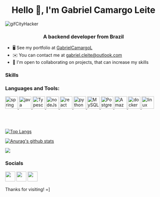 <h1 align="center">Hello 👋, I'm Gabriel Camargo Leite</h1>

![gifCityHacker](https://user-images.githubusercontent.com/55204419/166064507-b4456d92-33b4-46e2-82d9-0e6a6a06cb77.gif)

<h3 align="center">A backend developer from Brazil</h3>

* 🖥️  See my portfolio at [GabrielCamargoL](http://gabrielcamargol.github.io/Portfolio-Fatec-DD/src/)
* ✉️  You can contact me at [gabriel.cleite@outlook.com](mailto:gabriel.cleite@outlook.com)
* 🤝  I'm open to collaborating on projects, that can increase my skills


### Skills
<h3 align="left">Languages and Tools:</h3>
<p align="left">
  <a href="https://spring.io/" target="_blank"> 
    <img src="https://www.vectorlogo.zone/logos/springio/springio-icon.svg" alt="spring" width="40" height="40"/> 
  </a>
  <a href="https://www.java.com/pt-BR/" target="_blank"> 
    <img src="https://www.vectorlogo.zone/logos/java/java-icon.svg" alt="java" width="40" height="40"/> 
  </a>
  <a href="https://developer.mozilla.org/pt-BR/docs/Web/JavaScript" target="_blank"> 
    <img src="https://www.vectorlogo.zone/logos/typescriptlang/typescriptlang-icon.svg" alt="Typescript" width="40" height="40"/> 
  </a>
  <a href="https://nodejs.org/en/" target="_blank"> 
    <img src="https://www.vectorlogo.zone/logos/nodejs/nodejs-icon.svg" alt="nodeJs" width="40" height="40"/> 
  </a>
  <a href="https://reactjs.org/" target="_blank"> 
    <img src="https://www.vectorlogo.zone/logos/reactjs/reactjs-icon.svg" alt="react" width="40" height="40"/> 
  </a> 
  <a href="https://www.python.org/" target="_blank"> 
    <img src="https://www.vectorlogo.zone/logos/python/python-icon.svg" alt="python" width="40" height="40"/> 
  </a>
  <a href="https://www.mysql.com/" target="_blank"> 
    <img src="https://www.vectorlogo.zone/logos/mysql/mysql-icon.svg" alt="MySQL" width="40" height="40"/> 
  </a>
  <a href="https://www.postgresql.org/" target="_blank"> 
    <img src="https://www.vectorlogo.zone/logos/postgresql/postgresql-icon.svg" alt="PostgreSQL" width="40" height="40"/> 
  </a>
  <a href="https://aws.amazon.com/" target="_blank"> 
    <img src="https://www.vectorlogo.zone/logos/amazon_aws/amazon_aws-icon.svg" alt="Amazon Web Services AWS" width="40" height="40"/> 
  </a>
  <a href="https://www.docker.com/" target="_blank"> 
    <img src="https://www.vectorlogo.zone/logos/docker/docker-tile.svg" alt="docker" width="40" height="40"/> 
  </a>
  <a> 
    <img src="https://www.vectorlogo.zone/logos/linux/linux-icon.svg" alt="linux" width="40" height="40"/> 
  </a>
</p>

<br/>
<br/>

[![Top Langs](https://github-readme-stats.vercel.app/api/top-langs/?username=GabrielCamargoL&layout=compact&hide=starlark,objective_c,dart,css,scss,makefile&langs_count=8&theme=dracula)](https://github.com/anuraghazra/github-readme-stats)

[![Anurag's github stats](https://github-readme-stats.vercel.app/api?username=GabrielCamargoL&count_private=true&hide=issues,stars&show_icons=true&theme=dracula)](https://github.com/anuraghazra/github-readme-stats)

<a href="http://www.github.com/GabrielCamargoL"><img src="https://github-readme-streak-stats.herokuapp.com/?user=GabrielCamargoL&stroke=ffffff&background=1c1917&ring=0891b2&fire=0891b2&currStreakNum=ffffff&currStreakLabel=0891b2&sideNums=ffffff&sideLabels=ffffff&dates=ffffff&hide_border=true" /></a>

 

### Socials

<p align="left"> <a href="https://discord.com/users/GabrielCamargoL#8654" target="_blank" rel="noreferrer"><img src="https://raw.githubusercontent.com/danielcranney/readme-generator/main/public/icons/socials/discord.svg" width="32" height="32" /></a> <a href="https://www.github.com/GabrielCamargoL" target="_blank" rel="noreferrer"><img src="https://raw.githubusercontent.com/danielcranney/readme-generator/main/public/icons/socials/github-dark.svg" width="32" height="32" /></a> <a href="https://www.linkedin.com/in/gabriel-camargo-leite-915452196/" target="_blank" rel="noreferrer"><img src="https://raw.githubusercontent.com/danielcranney/readme-generator/main/public/icons/socials/linkedin.svg" width="32" height="32" /></a></p>
 
</p> 
  
Thanks for visiting! =]

<!--
**GabrielCamargoL/GabrielCamargoL** is a ✨ _special_ ✨ repository because its `README.md` (this file) appears on your GitHub profile.

Here are some ideas to get you started:

- 🔭 I’m currently working on ...
- 🌱 I’m currently learning ...
- 👯 I’m looking to collaborate on ...
- 🤔 I’m looking for help with ...
- 💬 Ask me about ...
- 📫 How to reach me: ...
- 😄 Pronouns: ...
- ⚡ Fun fact: ...
-->
